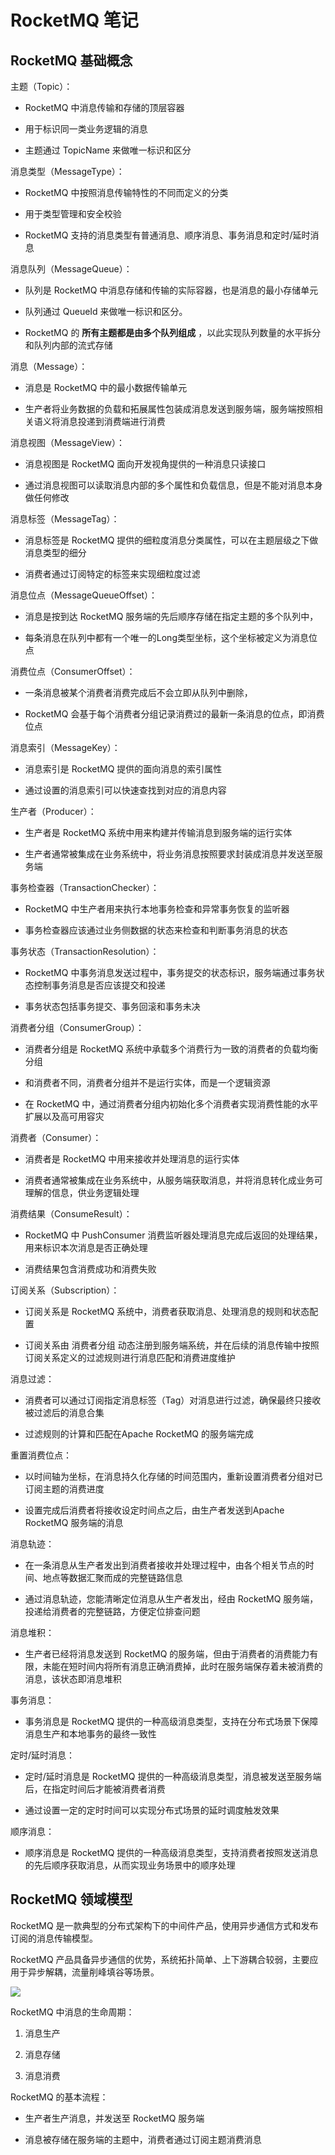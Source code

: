 # RocketMQ 笔记

## RocketMQ 基础概念

主题（Topic）：

- RocketMQ 中消息传输和存储的顶层容器

- 用于标识同一类业务逻辑的消息

- 主题通过 TopicName 来做唯一标识和区分

消息类型（MessageType）：

- RocketMQ 中按照消息传输特性的不同而定义的分类

- 用于类型管理和安全校验

- RocketMQ 支持的消息类型有普通消息、顺序消息、事务消息和定时/延时消息

消息队列（MessageQueue）：

- 队列是 RocketMQ 中消息存储和传输的实际容器，也是消息的最小存储单元

- 队列通过 QueueId 来做唯一标识和区分。

- RocketMQ 的 **所有主题都是由多个队列组成** ，以此实现队列数量的水平拆分和队列内部的流式存储

消息（Message）：

- 消息是 RocketMQ 中的最小数据传输单元

- 生产者将业务数据的负载和拓展属性包装成消息发送到服务端，服务端按照相关语义将消息投递到消费端进行消费

消息视图（MessageView）：

- 消息视图是 RocketMQ 面向开发视角提供的一种消息只读接口

- 通过消息视图可以读取消息内部的多个属性和负载信息，但是不能对消息本身做任何修改

消息标签（MessageTag）：

- 消息标签是 RocketMQ 提供的细粒度消息分类属性，可以在主题层级之下做消息类型的细分

- 消费者通过订阅特定的标签来实现细粒度过滤

消息位点（MessageQueueOffset）：

- 消息是按到达 RocketMQ 服务端的先后顺序存储在指定主题的多个队列中，

- 每条消息在队列中都有一个唯一的Long类型坐标，这个坐标被定义为消息位点

消费位点（ConsumerOffset）：

- 一条消息被某个消费者消费完成后不会立即从队列中删除，

- RocketMQ 会基于每个消费者分组记录消费过的最新一条消息的位点，即消费位点

消息索引（MessageKey）：

- 消息索引是 RocketMQ 提供的面向消息的索引属性

- 通过设置的消息索引可以快速查找到对应的消息内容

生产者（Producer）：

- 生产者是 RocketMQ 系统中用来构建并传输消息到服务端的运行实体

- 生产者通常被集成在业务系统中，将业务消息按照要求封装成消息并发送至服务端

事务检查器（TransactionChecker）：

- RocketMQ 中生产者用来执行本地事务检查和异常事务恢复的监听器

- 事务检查器应该通过业务侧数据的状态来检查和判断事务消息的状态

事务状态（TransactionResolution）：

- RocketMQ 中事务消息发送过程中，事务提交的状态标识，服务端通过事务状态控制事务消息是否应该提交和投递

- 事务状态包括事务提交、事务回滚和事务未决

消费者分组（ConsumerGroup）：

- 消费者分组是 RocketMQ 系统中承载多个消费行为一致的消费者的负载均衡分组

- 和消费者不同，消费者分组并不是运行实体，而是一个逻辑资源

- 在 RocketMQ 中，通过消费者分组内初始化多个消费者实现消费性能的水平扩展以及高可用容灾

消费者（Consumer）：

- 消费者是 RocketMQ 中用来接收并处理消息的运行实体

- 消费者通常被集成在业务系统中，从服务端获取消息，并将消息转化成业务可理解的信息，供业务逻辑处理

消费结果（ConsumeResult）：

- RocketMQ 中 PushConsumer 消费监听器处理消息完成后返回的处理结果，用来标识本次消息是否正确处理

- 消费结果包含消费成功和消费失败

订阅关系（Subscription）：

- 订阅关系是 RocketMQ 系统中，消费者获取消息、处理消息的规则和状态配置

- 订阅关系由 消费者分组 动态注册到服务端系统，并在后续的消息传输中按照订阅关系定义的过滤规则进行消息匹配和消费进度维护

消息过滤：

- 消费者可以通过订阅指定消息标签（Tag）对消息进行过滤，确保最终只接收被过滤后的消息合集

- 过滤规则的计算和匹配在Apache RocketMQ 的服务端完成

重置消费位点：

- 以时间轴为坐标，在消息持久化存储的时间范围内，重新设置消费者分组对已订阅主题的消费进度

- 设置完成后消费者将接收设定时间点之后，由生产者发送到Apache RocketMQ 服务端的消息

消息轨迹：

- 在一条消息从生产者发出到消费者接收并处理过程中，由各个相关节点的时间、地点等数据汇聚而成的完整链路信息

- 通过消息轨迹，您能清晰定位消息从生产者发出，经由 RocketMQ 服务端，投递给消费者的完整链路，方便定位排查问题

消息堆积：

- 生产者已经将消息发送到 RocketMQ 的服务端，但由于消费者的消费能力有限，未能在短时间内将所有消息正确消费掉，此时在服务端保存着未被消费的消息，该状态即消息堆积

事务消息：

- 事务消息是 RocketMQ 提供的一种高级消息类型，支持在分布式场景下保障消息生产和本地事务的最终一致性

定时/延时消息：

- 定时/延时消息是 RocketMQ 提供的一种高级消息类型，消息被发送至服务端后，在指定时间后才能被消费者消费

- 通过设置一定的定时时间可以实现分布式场景的延时调度触发效果

顺序消息：

- 顺序消息是 RocketMQ 提供的一种高级消息类型，支持消费者按照发送消息的先后顺序获取消息，从而实现业务场景中的顺序处理

## RocketMQ 领域模型

RocketMQ 是一款典型的分布式架构下的中间件产品，使用异步通信方式和发布订阅的消息传输模型。

RocketMQ 产品具备异步通信的优势，系统拓扑简单、上下游耦合较弱，主要应用于异步解耦，流量削峰填谷等场景。

![](https://rocketmq.apache.org/zh/assets/images/mainarchi-9b036e7ff5133d050950f25838367a17.png)

RocketMQ 中消息的生命周期：

1. 消息生产

2. 消息存储

3. 消息消费

RocketMQ 的基本流程：

- 生产者生产消息，并发送至 RocketMQ 服务端

- 消息被存储在服务端的主题中，消费者通过订阅主题消费消息



